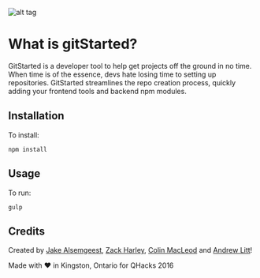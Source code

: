 
![alt tag](https://raw.githubusercontent.com/zackharley/QHacks/develop/public/pictures/logoBlack.png)
# What is gitStarted?
GitStarted is a developer tool to help get projects off the ground in no time. When time is of the essence, devs hate losing time to setting up repositories. GitStarted streamlines the repo creation process, quickly adding your frontend tools and backend npm modules.
## Installation

To install:
```
npm install
```

## Usage

To run:
```
gulp
```
## Credits
Created by [Jake Alsemgeest](https://github.com/Jalsemgeest), [Zack Harley](https://github.com/zackharley), [Colin MacLeod](https://github.com/ColinLMacLeod1) and [Andrew Litt](https://github.com/andrewlitt)!


Made with :heart: in Kingston, Ontario for QHacks 2016
